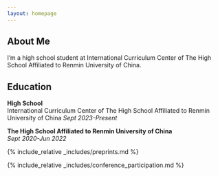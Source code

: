 ```yaml
---
layout: homepage
---
```


## About Me

I’m a high school student at International Curriculum Center of The High School Affiliated to Renmin University of China.

## Education 

**High School**  
International Curriculum Center of The High School Affiliated to Renmin University of China
*Sept 2023-Present*  

**The High School Affiliated to Renmin University of China**  
*Sept 2020-Jun 2022*  

<!-- {% include_relative _includes/publications.md %} -->

{% include_relative _includes/preprints.md %}

{% include_relative _includes/conference_participation.md %}

